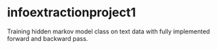 # infoextractionproject1

Training hidden markov model class on text data with fully implemented forward and backward pass.
